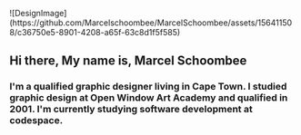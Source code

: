 <p>                                   </p>![DesignImage](https://github.com/Marcelschoombee/MarcelSchoombee/assets/156411508/c36750e5-8901-4208-a65f-63c8d1f5f585)
<h2>Hi there, My name is, Marcel Schoombee</h2> 
<h3>I'm a qualified graphic designer living in Cape Town. I studied graphic design at Open Window Art Academy and qualified in 2001. I'm currently studying software development at codespace.</h3>

<!--
**Marcelschoombee/MarcelSchoombee** is a ✨ _special_ ✨ repository because its `README.md` (this file) appears on your GitHub profile.

Here are some ideas to get you started:

- 🔭 I’m currently working on ...
- 🌱 I’m currently learning ...
- 👯 I’m looking to collaborate on ...
- 🤔 I’m looking for help with ...
- 💬 Ask me about ...
- 📫 How to reach me: ...
- 😄 Pronouns: ...
- ⚡ Fun fact: ...
-->
